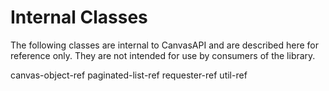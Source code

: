 # Internal Classes

The following classes are internal to CanvasAPI and are described here
for reference only. They are not intended for use by consumers of the
library.

<div class="toctree">

canvas-object-ref paginated-list-ref requester-ref util-ref

</div>
